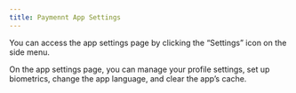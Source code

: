 ```yaml
---
title: Paymennt App Settings
---
```


You can access the app settings page by clicking the “Settings” icon on the side menu.

On the app settings page, you can manage your profile settings, set up biometrics, change the app language, and clear the app’s cache.
